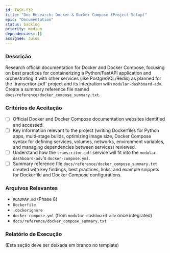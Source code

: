 ```yaml
---
id: TASK-032
title: "Doc Research: Docker & Docker Compose (Project Setup)"
epic: "Documentation"
status: backlog
priority: medium
dependencies: []
assignee: Jules
---
```


### Descrição

Research official documentation for Docker and Docker Compose, focusing on best practices for containerizing a Python/FastAPI application and orchestrating it with other services (like PostgreSQL/Redis) as planned for the 'transcritor-pdf' project and its integration with `modular-dashboard-adv`. Create a summary reference file named `docs/reference/docker_compose_summary.txt`.

### Critérios de Aceitação

- [ ] Official Docker and Docker Compose documentation websites identified and accessed.
- [ ] Key information relevant to the project (writing Dockerfiles for Python apps, multi-stage builds, optimizing image size, Docker Compose syntax for defining services, volumes, networks, environment variables, and managing dependencies between services) reviewed.
- [ ] Understand how the `transcritor-pdf` service will fit into the `modular-dashboard-adv`'s `docker-compose.yml`.
- [ ] Summary reference file `docs/reference/docker_compose_summary.txt` created with key findings, best practices, links, and example snippets for Dockerfile and Docker Compose configurations.

### Arquivos Relevantes

* `ROADMAP.md` (Phase 8)
* `Dockerfile`
* `.dockerignore`
* `docker-compose.yml` (from `modular-dashboard-adv` once integrated)
* `docs/reference/docker_compose_summary.txt`

### Relatório de Execução

(Esta seção deve ser deixada em branco no template)
